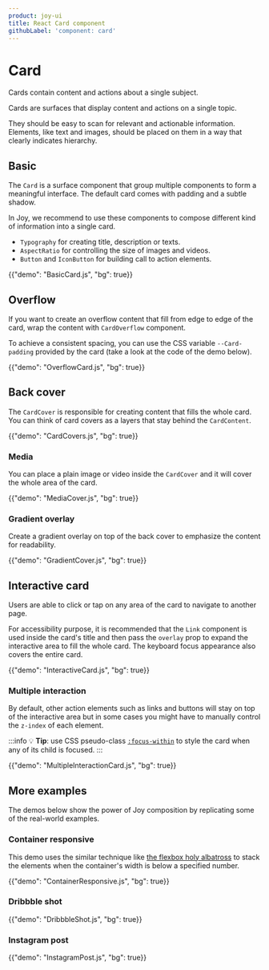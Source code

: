 ```yaml
---
product: joy-ui
title: React Card component
githubLabel: 'component: card'
---
```


# Card

<p class="description">Cards contain content and actions about a single subject.</p>

Cards are surfaces that display content and actions on a single topic.

They should be easy to scan for relevant and actionable information. Elements, like text and images, should be placed on them in a way that clearly indicates hierarchy.

## Basic

The `Card` is a surface component that group multiple components to form a meaningful interface. The default card comes with padding and a subtle shadow.

In Joy, we recommend to use these components to compose different kind of information into a single card.

- `Typography` for creating title, description or texts.
- `AspectRatio` for controlling the size of images and videos.
- `Button` and `IconButton` for building call to action elements.

{{"demo": "BasicCard.js", "bg": true}}

## Overflow

If you want to create an overflow content that fill from edge to edge of the card, wrap the content with `CardOverflow` component.

To achieve a consistent spacing, you can use the CSS variable `--Card-padding` provided by the card (take a look at the code of the demo below).

{{"demo": "OverflowCard.js", "bg": true}}

## Back cover

The `CardCover` is responsible for creating content that fills the whole card. You can think of card covers as a layers that stay behind the `CardContent`.

{{"demo": "CardCovers.js", "bg": true}}

### Media

You can place a plain image or video inside the `CardCover` and it will cover the whole area of the card.

{{"demo": "MediaCover.js", "bg": true}}

### Gradient overlay

Create a gradient overlay on top of the back cover to emphasize the content for readability.

{{"demo": "GradientCover.js", "bg": true}}

## Interactive card

Users are able to click or tap on any area of the card to navigate to another page.

For accessibility purpose, it is recommended that the `Link` component is used inside the card's title and then pass the `overlay` prop to expand the interactive area to fill the whole card. The keyboard focus appearance also covers the entire card.

{{"demo": "InteractiveCard.js", "bg": true}}

### Multiple interaction

By default, other action elements such as links and buttons will stay on top of the interactive area but in some cases you might have to manually control the `z-index` of each element.

:::info
💡 **Tip**: use CSS pseudo-class [`:focus-within`](https://developer.mozilla.org/en-US/docs/Web/CSS/:focus-within) to style the card when any of its child is focused.
:::

{{"demo": "MultipleInteractionCard.js", "bg": true}}

## More examples

The demos below show the power of Joy composition by replicating some of the real-world examples.

### Container responsive

This demo uses the similar technique like [the flexbox holy albatross](https://heydonworks.com/article/the-flexbox-holy-albatross/) to stack the elements when the container's width is below a specified number.

{{"demo": "ContainerResponsive.js", "bg": true}}

### Dribbble shot

{{"demo": "DribbbleShot.js", "bg": true}}

### Instagram post

{{"demo": "InstagramPost.js", "bg": true}}
